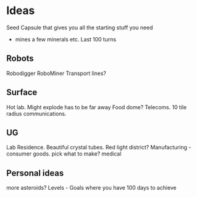 # Ideas

Seed Capsule that gives you all the starting stuff you need
 - mines a few minerals etc. Last 100 turns

## Robots
Robodigger
RoboMiner
Transport lines?

## Surface
Hot lab. Might explode has to be far away
Food dome?
Telecoms. 10 tile radius communications.

## UG
Lab
Residence. Beautiful crystal tubes.
Red light district?
Manufacturing - consumer goods. pick what to make?
medical

## Personal ideas
more asteroids?
Levels - Goals where you have 100 days to achieve
